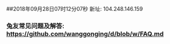 ##2018年09月28日07时12分07秒 新址: 104.248.146.159
### 兔友常见问题及解答: https://github.com/wanggonging/d/blob/w/FAQ.md
